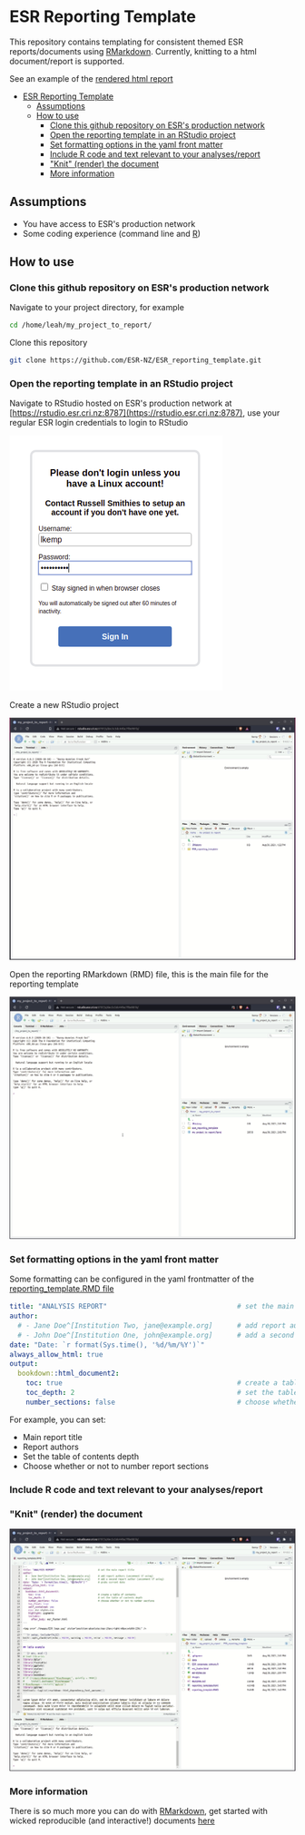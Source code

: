 # ESR Reporting Template

This repository contains templating for consistent themed ESR reports/documents using [RMarkdown](https://rmarkdown.rstudio.). Currently, knitting to a html document/report is supported.

See an example of the [rendered html report](./reporting_template.html)

- [ESR Reporting Template](#esr-reporting-template)
  - [Assumptions](#assumptions)
  - [How to use](#how-to-use)
    - [Clone this github repository on ESR's production network](#clone-this-github-repository-on-esrs-production-network)
    - [Open the reporting template in an RStudio project](#open-the-reporting-template-in-an-rstudio-project)
    - [Set formatting options in the yaml front matter](#set-formatting-options-in-the-yaml-front-matter)
    - [Include R code and text relevant to your analyses/report](#include-r-code-and-text-relevant-to-your-analysesreport)
    - ["Knit" (render) the document](#knit-render-the-document)
    - [More information](#more-information)

## Assumptions

- You have access to ESR's production network
- Some coding experience (command line and [R](https://www.r-project.org/))

## How to use

### Clone this github repository on ESR's production network

Navigate to your project directory, for example

```bash
cd /home/leah/my_project_to_report/
```

Clone this repository

```bash
git clone https://github.com/ESR-NZ/ESR_reporting_template.git
```

### Open the reporting template in an RStudio project

Navigate to RStudio hosted on ESR's production network at [https://rstudio.esr.cri.nz:8787](https://rstudio.esr.cri.nz:8787), use your regular ESR login credentials to login to RStudio

![RStudio sign in](./images/rstudio_signin.png)

Create a new RStudio project

![Create project in RStudio](./images/create_project_in_rstudio.gif)

Open the reporting RMarkdown (RMD) file, this is the main file for the reporting template

![Create project in RStudio](./images/open_rmd_file.gif)

### Set formatting options in the yaml front matter

Some formatting can be configured in the yaml frontmatter of the [reporting_template.RMD file](./reporting_template.RMD)

```yaml
title: "ANALYSIS REPORT"                                # set the main report title
author:
  # - Jane Doe^[Institution Two, jane@example.org]      # add report authors (uncomment if using)
  # - John Doe^[Institution One, john@example.org]      # add a second report author (uncomment if using)
date: "Date: `r format(Sys.time(), '%d/%m/%Y')`"
always_allow_html: true
output:
  bookdown::html_document2:
    toc: true                                           # create a table of contents (true or false)
    toc_depth: 2                                        # set the table of contents depth (number)
    number_sections: false                              # choose whether or not to number sections (true or false)
```

For example, you can set:

- Main report title
- Report authors
- Set the table of contents depth
- Choose whether or not to number report sections

### Include R code and text relevant to your analyses/report

### "Knit" (render) the document

![Render document](./images/render_document.gif)

### More information

There is so much more you can do with [RMarkdown](https://rmarkdown.rstudio.), get started with wicked reproducible (and interactive!) documents [here](https://bookdown.org/yihui/rmarkdown/)
